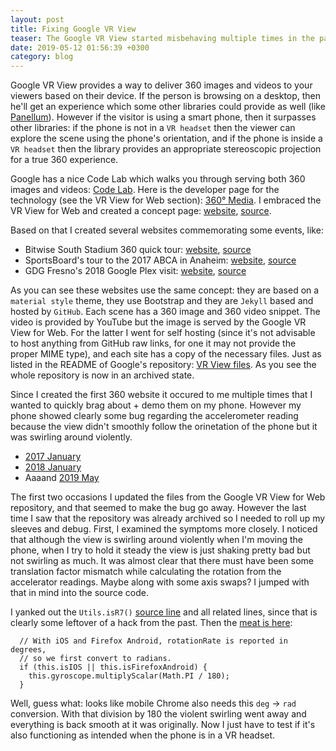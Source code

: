 ```yaml
---
layout: post
title: Fixing Google VR View
teaser: The Google VR View started misbehaving multiple times in the past, and since it's archived project now, I needed to roll up my sleeves to fix it.
date: 2019-05-12 01:56:39 +0300
category: blog
---
```

Google VR View provides a way to deliver 360 images and videos to your viewers based on their device. If the person is browsing on a desktop, then he'll get an experience which some other libraries could provide as well (like [Panellum](https://pannellum.org/)). However if the visitor is using a smart phone, then it surpasses other libraries: if the phone is not in a `VR headset` then the viewer can explore the scene using the phone's orientation, and if the phone is inside a `VR headset` then the library provides an appropriate stereoscopic projection for a true 360 experience.

Google has a nice Code Lab which walks you through serving both 360 images and videos: [Code Lab](https://codelabs.developers.google.com/codelabs/vr_view_101/index.html?index=..%2F..index#0). Here is the developer page for the technology (see the VR View for Web section): [360° Media](https://developers.google.com/vr/discover/360-degree-media). I embraced the VR View for Web and created a concept page: [website](https://mrcsabatoth.github.io/magicvr/), [source](https://github.com/MrCsabaToth/magicvr).

Based on that I created several websites commemorating some events, like:

  * Bitwise South Stadium 360 quick tour: [website](https://gdgfresno.github.io/BWSS360tour/), [source](https://github.com/gdgfresno/BWSS360tour)
  * SportsBoard's tour to the 2017 ABCA in Anaheim: [website](https://sportsboard.github.io/ABCA2017/), [source](https://github.com/gdgfresno/ABCA2017)
  * GDG Fresno's 2018 Google Plex visit: [website](https://gdgfresno.github.io/GoogleTrip2018/), [source](https://github.com/gdgfresno/GoogleTrip2018)

As you can see these websites use the same concept: they are based on a `material style` theme, they use Bootstrap and they are `Jekyll` based and hosted by `GitHub`. Each scene has a 360 image and 360 video snippet. The video is provided by YouTube but the image is served by the Google VR View for Web. For the latter I went for self hosting (since it's not advisable to host anything from GitHub raw links, for one it may not provide the proper MIME type), and each site has a copy of the necessary files. Just as listed in the README of Google's repository: [VR View files](https://github.com/googlearchive/vrview/tree/gh-pages#downloading-files). As you see the whole repository is now in an archived state.

Since I created the first 360 website it occured to me multiple times that I wanted to quickly brag about + demo them on my phone. However my phone showed clearly some bug regarding the accelerometer reading because the view didn't smoothly follow the orinetation of the phone but it was swirling around violently.

* [2017 January](https://github.com/SportsBoard/ABCA2017/commit/e419af868058c438d7f0756b240ef3b5076a2f1c)
* [2018 January](https://github.com/SportsBoard/ABCA2017/commit/d0c53a76e39ca1de0efde6aac40279bb273b9372)
* Aaaand [2019 May](https://github.com/SportsBoard/ABCA2017/commit/10d5bb998555be5fb185cd1292efc824fe416d93)

The first two occasions I updated the files from the Google VR View for Web repository, and that seemed to make the bug go away. However the last time I saw that the repository was already archived so I needed to roll up my sleeves and debug. First, I examined the symptoms more closely. I noticed that although the view is swirling around violently when I'm moving the phone, when I try to hold it steady the view is just shaking pretty bad but not swirling as much. It was almost clear that there must have been some translation factor mismatch while calculating the rotation from the accelerator readings. Maybe along with some axis swaps? I jumped with that in mind into the source code.

I yanked out the `Utils.isR7()` [source line](https://github.com/googlearchive/vrview/blob/gh-pages/build/embed.js#L8752) and all related lines, since that is clearly some leftover of a hack from the past. Then the [meat is here](https://github.com/googlearchive/vrview/blob/gh-pages/build/embed.js#L8760):

```
  // With iOS and Firefox Android, rotationRate is reported in degrees,
  // so we first convert to radians.
  if (this.isIOS || this.isFirefoxAndroid) {
    this.gyroscope.multiplyScalar(Math.PI / 180);
  }
```

Well, guess what: looks like mobile Chrome also needs this `deg` -> `rad` conversion. With that division by 180 the violent swirling went away and everything is back smooth at it was originally. Now I just have to test if it's also functioning as intended when the phone is in a VR headset.
